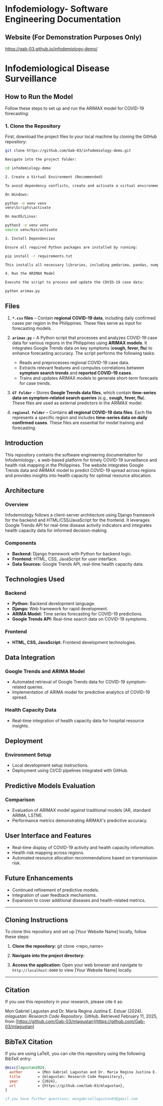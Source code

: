 # Infodemiology- Software Engineering Documentation

## Website (For Demonstration Purposes Only)
https://gab-03.github.io/infodemiology-demo/

# Infodemiological Disease Surveillance  

## How to Run the Model  

Follow these steps to set up and run the ARIMAX model for COVID-19 forecasting:  

### 1. Clone the Repository  
First, download the project files to your local machine by cloning the GitHub repository:  

```bash
git clone https://github.com/Gab-03/infodemiology-demo.git

Navigate into the project folder:

cd infodemiology-demo

2. Create a Virtual Environment (Recommended)

To avoid dependency conflicts, create and activate a virtual environment:

On Windows:

python -m venv venv
venv\Scripts\activate

On macOS/Linux:

python3 -m venv venv
source venv/bin/activate

3. Install Dependencies

Ensure all required Python packages are installed by running:

pip install -r requirements.txt

This installs all necessary libraries, including pmdarima, pandas, numpy, and statsmodels, which are used for time-series forecasting.

4. Run the ARIMAX Model

Execute the script to process and update the COVID-19 case data:

python arimax.py

```  

## Files  
1. **`*.csv` files** – Contain **regional COVID-19 data**, including daily confirmed cases per region in the Philippines. These files serve as input for forecasting models.  

2. **`arimax.py`** – A Python script that processes and analyzes COVID-19 case data for various regions in the Philippines using **ARIMAX models**. It integrates Google Trends data on key symptoms (**cough, fever, flu**) to enhance forecasting accuracy. The script performs the following tasks:  
   - Reads and preprocesses regional COVID-19 case data.  
   - Extracts relevant features and computes correlations between **symptom search trends** and **reported COVID-19 cases**.  
   - Trains and updates ARIMAX models to generate short-term forecasts for case trends.  

3. **`GT Folder`** – Stores **Google Trends data files**, which contain **time-series data on symptom-related search queries** (e.g., **cough, fever, flu**). These files are used as external predictors in the ARIMAX model.  

4. **`regional Folder`** – Contains **all regional COVID-19 data files**. Each file represents a specific region and includes **time-series data on daily confirmed cases**. These files are essential for model training and forecasting.  

## Introduction
This repository contains the software engineering documentation for Infodemiology-, a web-based platform for timely COVID-19 surveillance and health risk mapping in the Philippines. The website integrates Google Trends data and ARIMAX model to predict COVID-19 spread across regions and provides insights into health capacity for optimal resource allocation.

## Architecture
### Overview
Infodemiology follows a client-server architecture using Django framework for the backend and HTML/CSS/JavaScript for the frontend. It leverages Google Trends API for real-time disease activity indicators and integrates health capacity data for informed decision-making.

### Components
- **Backend:** Django framework with Python for backend logic.
- **Frontend:** HTML, CSS, JavaScript for user interface.
- **Data Sources:** Google Trends API, real-time health capacity data.


## Technologies Used
### Backend
- **Python:** Backend development language.
- **Django:** Web framework for rapid development.
- **ARIMA Model:** Time series forecasting for COVID-19 predictions.
- **Google Trends API:** Real-time search data on COVID-19 symptoms.

### Frontend
- **HTML, CSS, JavaScript:** Frontend development technologies.

## Data Integration
### Google Trends and ARIMA Model
- Automated retrieval of Google Trends data for COVID-19 symptom-related queries.
- Implementation of ARIMA model for predictive analytics of COVID-19 spread.

### Health Capacity Data
- Real-time integration of health capacity data for hospital resource insights.

## Deployment
### Environment Setup
- Local development setup instructions.
- Deployment using CI/CD pipelines integrated with GitHub.

## Predictive Models Evaluation
### Comparison
- Evaluation of ARIMAX model against traditional models (AR, standard ARIMA, LSTM).
- Performance metrics demonstrating ARIMAX's predictive accuracy.

## User Interface and Features
- Real-time display of COVID-19 activity and health capacity information.
- Health risk mapping across regions.
- Automated resource allocation recommendations based on transmission risk.

## Future Enhancements
- Continued refinement of predictive models.
- Integration of user feedback mechanisms.
- Expansion to cover additional diseases and health-related metrics.

---

## Cloning Instructions
To clone this repository and set up [Your Website Name] locally, follow these steps:

1. **Clone the repository:**
git clone <repo_name>


2. **Navigate into the project directory:**

6. **Access the application:**
Open your web browser and navigate to `http://localhost:8000` to view [Your Website Name] locally.

---

## Citation

If you use this repository in your research, please cite it as:

Mon Gabriel Lagustan and Dr. Maria Regina Justina E. Estuar (2024). *mlagustan: Research Code Repository*. GitHub. Retrieved February 11, 2025, from [https://github.com/Gab-03/mlagustan](https://github.com/Gab-03/mlagustan)

## BibTeX Citation

If you are using LaTeX, you can cite this repository using the following BibTeX entry:

```bibtex
@misc{lagustan2024,
  author       = {Mon Gabriel Lagustan and Dr. Maria Regina Justina E. Estuar},
  title        = {mlagustan: Research Code Repository},
  year         = {2024},
  url          = {https://github.com/Gab-03/mlagustan},
}

if you have further questions: mongabriellagustan03@gmail.com


